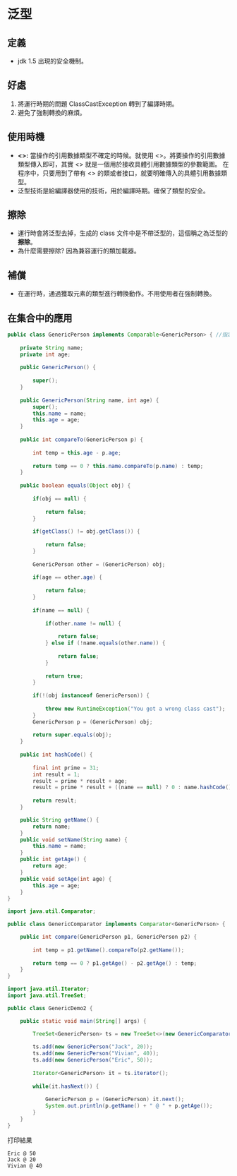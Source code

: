 # 泛型

## 定義
- jdk 1.5 出現的安全機制。

## 好處
1. 將運行時期的問題 ClassCastException 轉到了編譯時期。
2. 避免了強制轉換的麻煩。

## 使用時機
- **<>:** 當操作的引用數據類型不確定的時候。就使用 <>。將要操作的引用數據類型傳入即可，其實 <> 就是一個用於接收具體引用數據類型的參數範圍。
在程序中，只要用到了帶有 <> 的類或者接口，就要明確傳入的具體引用數據類型。
- 泛型技術是給編譯器使用的技術，用於編譯時期。確保了類型的安全。

## 擦除
- 運行時會將泛型去掉，生成的 class 文件中是不帶泛型的，這個稱之為泛型的**擦除**。
- 為什麼需要擦除? 因為兼容運行的類加載器。

## 補償
- 在運行時，通過獲取元素的類型進行轉換動作。不用使用者在強制轉換。

## 在集合中的應用
```java
public class GenericPerson implements Comparable<GenericPerson> { //指定泛型
	
	private String name;
	private int age;
	
	public GenericPerson() {
		
		super();
	}
	
	public GenericPerson(String name, int age) {
		super();
		this.name = name;
		this.age = age;
	}
	
	public int compareTo(GenericPerson p) {
		
		int temp = this.age - p.age;
		
		return temp == 0 ? this.name.compareTo(p.name) : temp; 
	}
	
	public boolean equals(Object obj) {
		
		if(obj == null) {
			
			return false;
		}
		
		if(getClass() != obj.getClass()) {
			
			return false;
		}
		
		GenericPerson other = (GenericPerson) obj;
		
		if(age == other.age) {
			
			return false;
		}
		
		if(name == null) {
			
			if(other.name != null) {
				
				return false;
			} else if (!name.equals(other.name)) {
				
				return false;
			}
			
			return true;
		}
		
		if(!(obj instanceof GenericPerson)) {
			
			throw new RuntimeException("You got a wrong class cast");
		}
		GenericPerson p = (GenericPerson) obj; 
		
		return super.equals(obj);
	}
	
	public int hashCode() {
		
		final int prime = 31;
		int result = 1;
		result = prime * result + age;
		result = prime * result + ((name == null) ? 0 : name.hashCode());
		
		return result;
	}

	public String getName() {
		return name;
	}
	public void setName(String name) {
		this.name = name;
	}
	public int getAge() {
		return age;
	}
	public void setAge(int age) {
		this.age = age;
	}
}

import java.util.Comparator;

public class GenericComparator implements Comparator<GenericPerson> {

	public int compare(GenericPerson p1, GenericPerson p2) {
		
		int temp = p1.getName().compareTo(p2.getName());
		
		return temp == 0 ? p1.getAge() - p2.getAge() : temp;
	}
}

import java.util.Iterator;
import java.util.TreeSet;

public class GenericDemo2 {

	public static void main(String[] args) {

		TreeSet<GenericPerson> ts = new TreeSet<>(new GenericComparator());
		
		ts.add(new GenericPerson("Jack", 20));
		ts.add(new GenericPerson("Vivian", 40));
		ts.add(new GenericPerson("Eric", 50));
		
		Iterator<GenericPerson> it = ts.iterator();
		
		while(it.hasNext()) {
			
			GenericPerson p = (GenericPerson) it.next();
			System.out.println(p.getName() + " @ " + p.getAge());
		}
	}
}
```
打印結果
```
Eric @ 50
Jack @ 20
Vivian @ 40
```
